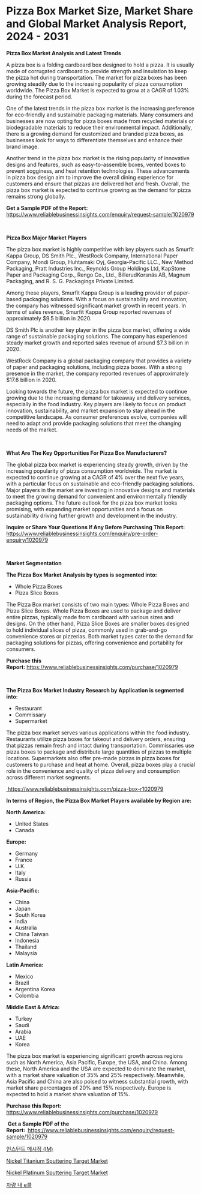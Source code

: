 <p><h1>Pizza Box Market Size, Market Share and Global Market Analysis Report, 2024 - 2031</h1></p><p><strong>Pizza Box Market Analysis and Latest Trends</strong></p>
<p><p>A pizza box is a folding cardboard box designed to hold a pizza. It is usually made of corrugated cardboard to provide strength and insulation to keep the pizza hot during transportation. The market for pizza boxes has been growing steadily due to the increasing popularity of pizza consumption worldwide. The Pizza Box Market is expected to grow at a CAGR of 1.03% during the forecast period.</p><p>One of the latest trends in the pizza box market is the increasing preference for eco-friendly and sustainable packaging materials. Many consumers and businesses are now opting for pizza boxes made from recycled materials or biodegradable materials to reduce their environmental impact. Additionally, there is a growing demand for customized and branded pizza boxes, as businesses look for ways to differentiate themselves and enhance their brand image.</p><p>Another trend in the pizza box market is the rising popularity of innovative designs and features, such as easy-to-assemble boxes, vented boxes to prevent sogginess, and heat retention technologies. These advancements in pizza box design aim to improve the overall dining experience for customers and ensure that pizzas are delivered hot and fresh. Overall, the pizza box market is expected to continue growing as the demand for pizza remains strong globally.</p></p>
<p><strong>Get a Sample PDF of the Report:&nbsp;</strong> <a href="https://www.reliablebusinessinsights.com/enquiry/request-sample/1020979">https://www.reliablebusinessinsights.com/enquiry/request-sample/1020979</a></p>
<p>&nbsp;</p>
<p><strong>Pizza Box Major Market Players</strong></p>
<p><p>The pizza box market is highly competitive with key players such as Smurfit Kappa Group, DS Smith Plc., WestRock Company, International Paper Company, Mondi Group, Huhtamaki Oyj, Georgia-Pacific LLC., New Method Packaging, Pratt Industries Inc., Reynolds Group Holdings Ltd, KapStone Paper and Packaging Corp., Rengo Co., Ltd., BillerudKorsnäs AB, Magnum Packaging, and R. S. G. Packagings Private Limited.</p><p>Among these players, Smurfit Kappa Group is a leading provider of paper-based packaging solutions. With a focus on sustainability and innovation, the company has witnessed significant market growth in recent years. In terms of sales revenue, Smurfit Kappa Group reported revenues of approximately $9.5 billion in 2020.</p><p>DS Smith Plc is another key player in the pizza box market, offering a wide range of sustainable packaging solutions. The company has experienced steady market growth and reported sales revenue of around $7.3 billion in 2020.</p><p>WestRock Company is a global packaging company that provides a variety of paper and packaging solutions, including pizza boxes. With a strong presence in the market, the company reported revenues of approximately $17.6 billion in 2020.</p><p>Looking towards the future, the pizza box market is expected to continue growing due to the increasing demand for takeaway and delivery services, especially in the food industry. Key players are likely to focus on product innovation, sustainability, and market expansion to stay ahead in the competitive landscape. As consumer preferences evolve, companies will need to adapt and provide packaging solutions that meet the changing needs of the market.</p></p>
<p>&nbsp;</p>
<p><strong>What Are The Key Opportunities For Pizza Box Manufacturers?</strong></p>
<p><p>The global pizza box market is experiencing steady growth, driven by the increasing popularity of pizza consumption worldwide. The market is expected to continue growing at a CAGR of 4% over the next five years, with a particular focus on sustainable and eco-friendly packaging solutions. Major players in the market are investing in innovative designs and materials to meet the growing demand for convenient and environmentally friendly packaging options. The future outlook for the pizza box market looks promising, with expanding market opportunities and a focus on sustainability driving further growth and development in the industry.</p></p>
<p><strong>Inquire or Share Your Questions If Any Before Purchasing This Report:</strong> <a href="https://www.reliablebusinessinsights.com/enquiry/pre-order-enquiry/1020979">https://www.reliablebusinessinsights.com/enquiry/pre-order-enquiry/1020979</a></p>
<p>&nbsp;</p>
<p><strong>Market Segmentation</strong></p>
<p><strong>The Pizza Box Market Analysis by types is segmented into:</strong></p>
<p><ul><li>Whole Pizza Boxes</li><li>Pizza Slice Boxes</li></ul></p>
<p><p>The Pizza Box market consists of two main types: Whole Pizza Boxes and Pizza Slice Boxes. Whole Pizza Boxes are used to package and deliver entire pizzas, typically made from cardboard with various sizes and designs. On the other hand, Pizza Slice Boxes are smaller boxes designed to hold individual slices of pizza, commonly used in grab-and-go convenience stores or pizzerias. Both market types cater to the demand for packaging solutions for pizzas, offering convenience and portability for consumers.</p></p>
<p><strong>Purchase this Report:&nbsp;</strong><a href="https://www.reliablebusinessinsights.com/purchase/1020979">https://www.reliablebusinessinsights.com/purchase/1020979</a></p>
<p>&nbsp;</p>
<p><strong>The Pizza Box Market Industry Research by Application is segmented into:</strong></p>
<p><ul><li>Restaurant</li><li>Commissary</li><li>Supermarket</li></ul></p>
<p><p>The pizza box market serves various applications within the food industry. Restaurants utilize pizza boxes for takeout and delivery orders, ensuring that pizzas remain fresh and intact during transportation. Commissaries use pizza boxes to package and distribute large quantities of pizzas to multiple locations. Supermarkets also offer pre-made pizzas in pizza boxes for customers to purchase and heat at home. Overall, pizza boxes play a crucial role in the convenience and quality of pizza delivery and consumption across different market segments.</p></p>
<p><a href="https://www.reliablebusinessinsights.com/pizza-box-r1020979">&nbsp;https://www.reliablebusinessinsights.com/pizza-box-r1020979</a></p>
<p><strong>In terms of Region, the Pizza Box Market Players available by Region are:</strong></p>
<p>
    <p> <strong> North America: </strong>
        <ul>
            <li>United States</li>
            <li>Canada</li>
        </ul>
        </p> 
    <p> <strong> Europe: </strong>
        <ul>
            <li>Germany</li>
            <li>France</li>
            <li>U.K.</li>
            <li>Italy</li>
            <li>Russia</li>
        </ul>
        </p> 
    <p> <strong> Asia-Pacific: </strong>
        <ul>
            <li>China</li>
            <li>Japan</li>
            <li>South Korea</li>
            <li>India</li>
            <li>Australia</li>
            <li>China Taiwan</li>
            <li>Indonesia</li>
            <li>Thailand</li>
            <li>Malaysia</li>
        </ul>
        </p> 
    <p> <strong> Latin America: </strong>
        <ul>
            <li>Mexico</li>
            <li>Brazil</li>
            <li>Argentina Korea</li>
            <li>Colombia</li>
        </ul>
        </p> 
    <p> <strong> Middle East & Africa: </strong>
        <ul>
            <li>Turkey</li>
            <li>Saudi</li>
            <li>Arabia</li>
            <li>UAE</li>
            <li>Korea</li>
        </ul>
    </p>
    </p>
<p><p>The pizza box market is experiencing significant growth across regions such as North America, Asia Pacific, Europe, the USA, and China. Among these, North America and the USA are expected to dominate the market, with a market share valuation of 35% and 25% respectively. Meanwhile, Asia Pacific and China are also poised to witness substantial growth, with market share percentages of 20% and 15% respectively. Europe is expected to hold a market share valuation of 15%.</p></p>
<p><strong>Purchase this Report: </strong><a href="https://www.reliablebusinessinsights.com/purchase/1020979">https://www.reliablebusinessinsights.com/purchase/1020979</a></p>
<p>&nbsp;<strong>Get a Sample PDF of the Report:&nbsp;&nbsp;</strong><a href="https://www.reliablebusinessinsights.com/enquiry/request-sample/1020979">https://www.reliablebusinessinsights.com/enquiry/request-sample/1020979</a></p>
<p><strong></strong></p>
<p><p><a href="https://github.com/rrmadityapu/Market-Research-Report-List-2/blob/main/290645283262.md">인스턴트 메시징 (IM)</a></p><p><a href="https://github.com/michealerrygz/Market-Research-Report-List-1/blob/main/nickel-titanium-sputtering-target-market.md">Nickel Titanium Sputtering Target Market</a></p><p><a href="https://github.com/abigailsutherland7889/Market-Research-Report-List-1/blob/main/nickel-platinum-sputtering-target-market.md">Nickel Platinum Sputtering Target Market</a></p><p><a href="https://github.com/njolsky1/Market-Research-Report-List-2/blob/main/195999483263.md">차량 내 e콜</a></p></p>